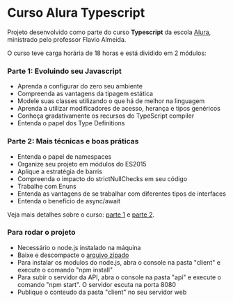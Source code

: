 # Curso Alura Typescript

<p>Projeto desenvolvido como parte do curso <b>Typescript</b> da escola <a href="https://www.alura.com.br/">Alura</a>, ministrado pelo professor Flavio Almeida.</p>
<p>O curso teve carga horária de 18 horas e está dividido em 2 módulos:</p>
<h3>Parte 1: Evoluindo seu Javascript</h3>
<ul>
<li>Aprenda a configurar do zero seu ambiente</li>
<li>Compreenda as vantagens da tipagem estática</li>
<li>Modele suas classes utilizando o que há de melhor na linguagem</li>
<li>Aprenda a utilizar modificadores de acesso, herança e tipos genéricos</li>
<li>Conheça gradativamente os recursos do TypeScript compiler</li>
<li>Entenda o papel dos Type Definitions</li>
</ul>
<h3>Parte 2: Mais técnicas e boas práticas</h3>
<ul>
<li>Entenda o papel de namespaces</li>
<li>Organize seu projeto em módulos do ES2015</li>
<li>Aplique a estratégia de barris</li>
<li>Compreenda o impacto do strictNullChecks em seu código</li>
<li>Trabalhe com Enuns</li>
<li>Entenda as vantagens de se trabalhar com diferentes tipos de interfaces</li>
<li>Entenda o benefício de async/await</li>
</ul>
<p>Veja mais detalhes sobre o curso: 
  <a href="https://cursos.alura.com.br/course/typescript-parte1">parte 1</a> e <a href="https://cursos.alura.com.br/course/typescript-parte2">parte 2</a>.
</p>
<h3>Para rodar o projeto</h3>
<ul>
  <li>Necessário o node.js instalado na máquina</li>
  <li>Baixe e descompacte o <a href="https://github.com/mardemor/alura-typescript/archive/refs/tags/v1.0.zip">arquivo zipado</a></li>
  <li>Para instalar os modulos do node.js, abra o console na pasta "client" e execute o comando "npm install"</li>
  <li>Para subir o servidor da API, abra o console na pasta "api" e execute o comando "npm start". O servidor escuta na porta 8080</li>
  <li>Publique o conteudo da pasta "client" no seu servidor web</li>
</ul>
